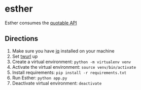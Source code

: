 # esther

Esther consumes the [quotable API](https://github.com/lukePeavey/quotable)

## Directions

1. Make sure you have [jq](https://stedolan.github.io/jq/) installed on your machine
2. Set [twurl](https://developer.twitter.com/en/docs) up
3. Create a virtual environment: `python -m virtualenv venv`
4. Activate the virtual environment: `source venv/bin/activate`
5. Install requirements: `pip install -r requirements.txt`
6. Run Esther: `python app.py`
7. Deactivate virtual environment: `deactivate`

